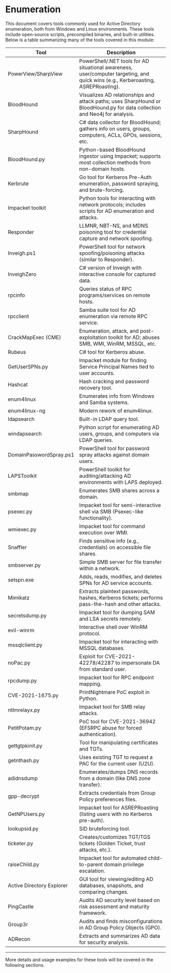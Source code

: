 # Enumeration

This document covers tools commonly used for Active Directory enumeration, both from Windows and Linux environments. These tools include open-source scripts, precompiled binaries, and built-in utilities. Below is a table summarizing many of the tools covered in this module:

| Tool                | Description                                                                                                                        |
|---------------------|------------------------------------------------------------------------------------------------------------------------------------|
| PowerView/SharpView | PowerShell/.NET tools for AD situational awareness, user/computer targeting, and quick wins (e.g., Kerberoasting, ASREPRoasting).  |
| BloodHound          | Visualizes AD relationships and attack paths; uses SharpHound or BloodHound.py for data collection and Neo4j for analysis.          |
| SharpHound          | C# data collector for BloodHound; gathers info on users, groups, computers, ACLs, GPOs, sessions, etc.                             |
| BloodHound.py       | Python-based BloodHound ingestor using Impacket; supports most collection methods from non-domain hosts.                            |
| Kerbrute            | Go tool for Kerberos Pre-Auth enumeration, password spraying, and brute-forcing.                                                   |
| Impacket toolkit    | Python tools for interacting with network protocols; includes scripts for AD enumeration and attacks.                               |
| Responder           | LLMNR, NBT-NS, and MDNS poisoning tool for credential capture and network spoofing.                                                |
| Inveigh.ps1         | PowerShell tool for network spoofing/poisoning attacks (similar to Responder).                                                     |
| InveighZero         | C# version of Inveigh with interactive console for captured data.                                                                  |
| rpcinfo             | Queries status of RPC programs/services on remote hosts.                                                                           |
| rpcclient           | Samba suite tool for AD enumeration via remote RPC service.                                                                        |
| CrackMapExec (CME)  | Enumeration, attack, and post-exploitation toolkit for AD; abuses SMB, WMI, WinRM, MSSQL, etc.                                    |
| Rubeus              | C# tool for Kerberos abuse.                                                                                                        |
| GetUserSPNs.py      | Impacket module for finding Service Principal Names tied to user accounts.                                                         |
| Hashcat             | Hash cracking and password recovery tool.                                                                                          |
| enum4linux          | Enumerates info from Windows and Samba systems.                                                                                    |
| enum4linux-ng       | Modern rework of enum4linux.                                                                                                       |
| ldapsearch          | Built-in LDAP query tool.                                                                                                          |
| windapsearch        | Python script for enumerating AD users, groups, and computers via LDAP queries.                                                    |
| DomainPasswordSpray.ps1 | PowerShell tool for password spray attacks against domain users.                                                              |
| LAPSToolkit         | PowerShell toolkit for auditing/attacking AD environments with LAPS deployed.                                                      |
| smbmap              | Enumerates SMB shares across a domain.                                                                                             |
| psexec.py           | Impacket tool for semi-interactive shell via SMB (Psexec-like functionality).                                                      |
| wmiexec.py          | Impacket tool for command execution over WMI.                                                                                      |
| Snaffler            | Finds sensitive info (e.g., credentials) on accessible file shares.                                                                |
| smbserver.py        | Simple SMB server for file transfer within a network.                                                                              |
| setspn.exe          | Adds, reads, modifies, and deletes SPNs for AD service accounts.                                                                  |
| Mimikatz            | Extracts plaintext passwords, hashes, Kerberos tickets; performs pass-the-hash and other attacks.                                 |
| secretsdump.py      | Impacket tool for dumping SAM and LSA secrets remotely.                                                                            |
| evil-winrm          | Interactive shell over WinRM protocol.                                                                                            |
| mssqlclient.py      | Impacket tool for interacting with MSSQL databases.                                                                                |
| noPac.py            | Exploit for CVE-2021-42278/42287 to impersonate DA from standard user.                                                            |
| rpcdump.py          | Impacket tool for RPC endpoint mapping.                                                                                            |
| CVE-2021-1675.py    | PrintNightmare PoC exploit in Python.                                                                                             |
| ntlmrelayx.py       | Impacket tool for SMB relay attacks.                                                                                              |
| PetitPotam.py       | PoC tool for CVE-2021-36942 (EFSRPC abuse for forced authentication).                                                             |
| gettgtpkinit.py     | Tool for manipulating certificates and TGTs.                                                                                      |
| getnthash.py        | Uses existing TGT to request a PAC for the current user (U2U).                                                                    |
| adidnsdump          | Enumerates/dumps DNS records from a domain (like DNS zone transfer).                                                              |
| gpp-decrypt         | Extracts credentials from Group Policy preferences files.                                                                         |
| GetNPUsers.py       | Impacket tool for ASREPRoasting (listing users with no Kerberos pre-auth).                                                        |
| lookupsid.py        | SID bruteforcing tool.                                                                                                            |
| ticketer.py         | Creates/customizes TGT/TGS tickets (Golden Ticket, trust attacks, etc.).                                                         |
| raiseChild.py       | Impacket tool for automated child-to-parent domain privilege escalation.                                                          |
| Active Directory Explorer | GUI tool for viewing/editing AD databases, snapshots, and comparing changes.                                               |
| PingCastle          | Audits AD security level based on risk assessment and maturity framework.                                                         |
| Group3r             | Audits and finds misconfigurations in AD Group Policy Objects (GPO).                                                             |
| ADRecon             | Extracts and summarizes AD data for security analysis.                                                                           |

---

More details and usage examples for these tools will be covered in the following sections. 